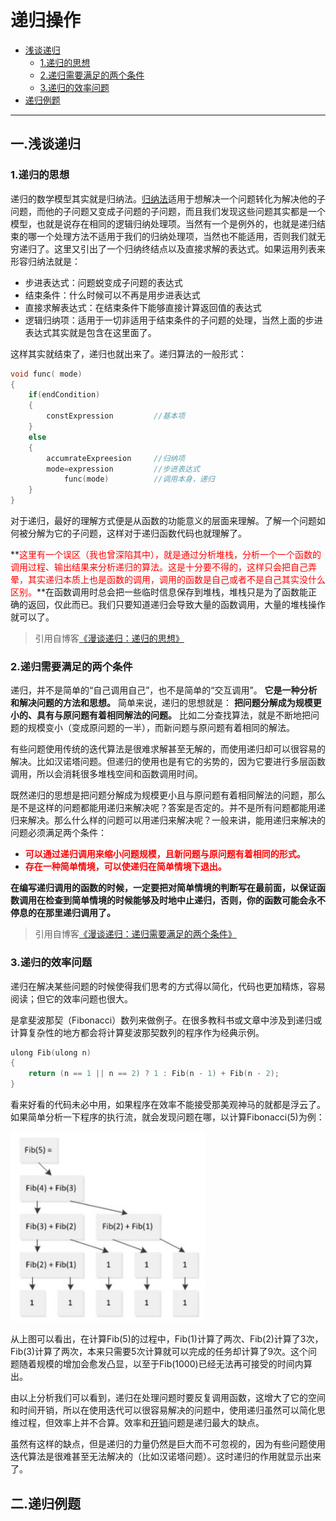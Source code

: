 # 递归操作

<!-- GFM-TOC -->

* [浅谈递归]()
  + [1.递归的思想]()
  + [2.递归需要满足的两个条件]()
  + [3.递归的效率问题]()
* [递归例题]()

<!-- GFM-TOC -->

---

## 一.浅谈递归

### 1.递归的思想

递归的数学模型其实就是归纳法。[归纳法](http://www.nowamagic.net/librarys/veda/tag/归纳法)适用于想解决一个问题转化为解决他的子问题，而他的子问题又变成子问题的子问题，而且我们发现这些问题其实都是一个模型，也就是说存在相同的逻辑归纳处理项。当然有一个是例外的，也就是递归结束的哪一个处理方法不适用于我们的归纳处理项，当然也不能适用，否则我们就无穷递归了。这里又引出了一个归纳终结点以及直接求解的表达式。如果运用列表来形容归纳法就是：

- 步进表达式：问题蜕变成子问题的表达式
- 结束条件：什么时候可以不再是用步进表达式
- 直接求解表达式：在结束条件下能够直接计算返回值的表达式
- 逻辑归纳项：适用于一切非适用于结束条件的子问题的处理，当然上面的步进表达式其实就是包含在这里面了。

这样其实就结束了，递归也就出来了。递归算法的一般形式：

```c++
void func( mode)
{
    if(endCondition)
    {
        constExpression         //基本项
    }
    else
    {
        accumrateExpreesion     //归纳项
        mode=expression         //步进表达式
            func(mode)          //调用本身，递归
    }
}
```

对于递归，最好的理解方式便是从函数的功能意义的层面来理解。了解一个问题如何被分解为它的子问题，这样对于递归函数代码也就理解了。

**<font color = red>这里有一个误区（我也曾深陷其中），就是通过分析堆栈，分析一个一个函数的调用过程、输出结果来分析递归的算法。这是十分要不得的，这样只会把自己弄晕，其实递归本质上也是函数的调用，调用的函数是自己或者不是自己其实没什么区别。</font>**在函数调用时总会把一些临时信息保存到堆栈，堆栈只是为了函数能正确的返回，仅此而已。我们只要知道递归会导致大量的函数调用，大量的堆栈操作就可以了。

> 引用自博客[《漫谈递归：递归的思想》](http://www.nowamagic.net/librarys/veda/detail/2314)

### 2.递归需要满足的两个条件

递归，并不是简单的“自己调用自己”，也不是简单的“交互调用”。 **它是一种分析和解决问题的方法和思想。** 简单来说，递归的思想就是： **把问题分解成为规模更小的、具有与原问题有着相同解法的问题。** 比如二分查找算法，就是不断地把问题的规模变小（变成原问题的一半），而新问题与原问题有着相同的解法。

有些问题使用传统的迭代算法是很难求解甚至无解的，而使用递归却可以很容易的解决。比如汉诺塔问题。但递归的使用也是有它的劣势的，因为它要进行多层函数调用，所以会消耗很多堆栈空间和函数调用时间。

既然递归的思想是把问题分解成为规模更小且与原问题有着相同解法的问题，那么是不是这样的问题都能用递归来解决呢？答案是否定的。并不是所有问题都能用递归来解决。那么什么样的问题可以用递归来解决呢？一般来讲，能用递归来解决的问题必须满足两个条件：

- **<font color = red>可以通过递归调用来缩小问题规模，且新问题与原问题有着相同的形式。</font>**
- **<font color = red>存在一种简单情境，可以使递归在简单情境下退出。</font>**

**在编写递归调用的函数的时候，一定要把对简单情境的判断写在最前面，以保证函数调用在检查到简单情境的时候能够及时地中止递归，否则，你的函数可能会永不停息的在那里递归调用了。**

> 引用自博客[《漫谈递归：递归需要满足的两个条件》](http://www.nowamagic.net/librarys/veda/detail/2315)

### 3.递归的效率问题

递归在解决某些问题的时候使得我们思考的方式得以简化，代码也更加精炼，容易阅读；但它的效率问题也很大。

是拿斐波那契（Fibonacci）数列来做例子。在很多教科书或文章中涉及到递归或计算复杂性的地方都会将计算斐波那契数列的程序作为经典示例。

```c++
ulong Fib(ulong n)
{
    return (n == 1 || n == 2) ? 1 : Fib(n - 1) + Fib(n - 2);
}
```

看来好看的代码未必中用，如果程序在效率不能接受那美观神马的就都是浮云了。如果简单分析一下程序的执行流，就会发现问题在哪，以计算Fibonacci(5)为例：

<img src="../images/16.png" style="zoom:90%;" />

从上图可以看出，在计算Fib(5)的过程中，Fib(1)计算了两次、Fib(2)计算了3次，Fib(3)计算了两次，本来只需要5次计算就可以完成的任务却计算了9次。这个问题随着规模的增加会愈发凸显，以至于Fib(1000)已经无法再可接受的时间内算出。

由以上分析我们可以看到，递归在处理问题时要反复调用函数，这增大了它的空间和时间开销，所以在使用迭代可以很容易解决的问题中，使用递归虽然可以简化思维过程，但效率上并不合算。效率和[开销](http://www.nowamagic.net/librarys/veda/tag/开销)问题是递归最大的缺点。

虽然有这样的缺点，但是递归的力量仍然是巨大而不可忽视的，因为有些问题使用迭代算法是很难甚至无法解决的（比如汉诺塔问题）。这时递归的作用就显示出来了。



## 二.递归例题





